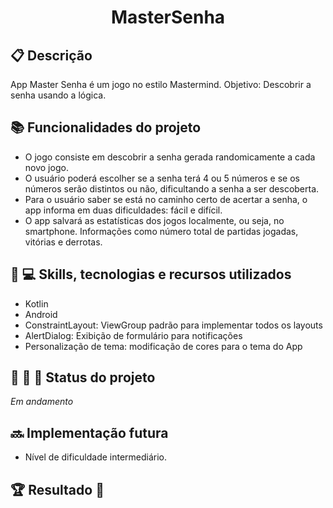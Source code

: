 <h1 align="center">MasterSenha</h1>

## :clipboard: **Descrição**
App Master Senha é um jogo no estilo Mastermind. Objetivo: Descobrir a senha usando a lógica.

## :books: Funcionalidades do projeto

- O jogo consiste em descobrir a senha gerada randomicamente a cada novo jogo.
- O usuário poderá escolher se a senha terá 4 ou 5 números e se os números serão distintos ou não, dificultando a senha a ser descoberta.
- Para o usuário saber se está no caminho certo de acertar a senha, o app informa em duas dificuldades: fácil e difícil.
- O app salvará as estatísticas dos jogos localmente, ou seja, no smartphone. Informações como número total de partidas jogadas, vitórias e derrotas.

## :iphone: :computer: Skills, tecnologias e recursos utilizados
- Kotlin
- Android
- ConstraintLayout: ViewGroup padrão para implementar todos os layouts
- AlertDialog: Exibição de formulário para notificações
- Personalização de tema: modificação de cores para o tema do App

## :construction: :rocket: :dart: Status do projeto
*Em andamento*

## :soon: Implementação futura
- Nível de dificuldade intermediário.
<!--
## :memo: Licença
Distributed under the MIT License. See *LICENSE.txt* for more information.
-->
## :trophy: Resultado :checkered_flag:
<!--
![](https://pandao.github.io/editor.md/images/logos/editormd-logo-180x180.png)
-->
